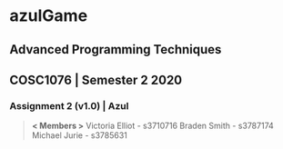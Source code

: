 
# azulGame
## Advanced Programming Techniques
## COSC1076 | Semester 2 2020
### Assignment 2 (v1.0) | Azul

> **< Members >**
> Victoria Elliot - s3710716
> Braden Smith - s3787174
> Michael Jurie - s3785631
